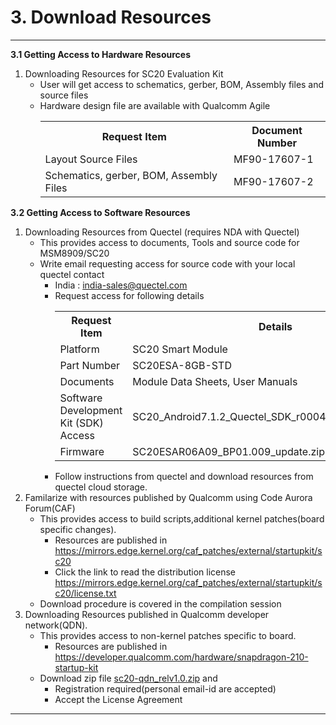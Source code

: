 # 3. Download Resources

--------------------------------------------------------

__3.1 Getting Access to Hardware Resources__
   1. Downloading Resources for SC20 Evaluation Kit 
      - User will get access to schematics, gerber, BOM, Assembly files and source files
      - Hardware design file are available with Qualcomm Agile
         <table class=pinout>
            <tr><th>Request Item</th><th>Document Number</th></tr>
            <tr><td>Layout Source Files</td><td>MF90-17607-1</td></tr>
            <tr><td>Schematics, gerber, BOM, Assembly Files</td><td>MF90-17607-2</td></tr>
         </table>

__3.2 Getting Access to Software Resources__
   1. Downloading Resources from Quectel (requires NDA with Quectel)
      - This provides access to documents, Tools and source code for MSM8909/SC20
      - Write email requesting access for source code with your local quectel contact
         - India : <india-sales@quectel.com>
         - Request access for following details<br>
            <table class=custom>
               <tr><th>Request Item</th><th>Details</th></tr>
               <tr><td>Platform</td><td>SC20 Smart Module</td></tr>
               <tr><td>Part Number</td><td>SC20ESA-8GB-STD</td></tr>
               <tr><td>Documents</td><td>Module Data Sheets, User Manuals</td></tr>
               <tr><td>Software Development Kit (SDK) Access</td><td>SC20_Android7.1.2_Quectel_SDK_r00049_20181106.tar.gz</td></tr>
               <tr><td>Firmware</td><td>SC20ESAR06A09_BP01.009_update.zip</td></tr>
            </table>
         - Follow instructions from quectel and download resources from quectel cloud storage.
   2. Familarize with resources published by Qualcomm using Code Aurora Forum(CAF)
      - This provides access to build scripts,additional kernel patches(board specific changes).
         - Resources are published in <a href="https://mirrors.edge.kernel.org/caf_patches/external/startupkit/sc20" target="_blank">https://mirrors.edge.kernel.org/caf_patches/external/startupkit/sc20</a>
         - Click the link to read the distribution license <a href="https://mirrors.edge.kernel.org/caf_patches/external/startupkit/sc20/license.txt" target="_blank">https://mirrors.edge.kernel.org/caf_patches/external/startupkit/sc20/license.txt</a>
      - Download procedure is covered in the compilation session
   3. Downloading Resources published in Qualcomm developer network(QDN).
      - This provides access to non-kernel patches specific to board.
         - Resources are published in <a href="https://developer.qualcomm.com/hardware/snapdragon-210-startup-kit" target="_blank">https://developer.qualcomm.com/hardware/snapdragon-210-startup-kit</a>
      - Download zip file <a href="https://developer.qualcomm.com/hardware/snapdragon-210-startup-kit" target="_blank">sc20-qdn_relv1.0.zip</a> and 
         - Registration required(personal email-id are accepted)
         - Accept the License Agreement


----------------
